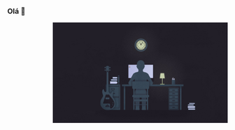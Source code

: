### Olá 👋

<img align="right" alt="Code Music" src="https://github.com/FernandoVendramin/FernandoVendramin/blob/main/imgs/code-music.jpg" width="400" height="230" />

<!--
**krdiorio/krdiorio** is a ✨ _special_ ✨ repository because its `README.md` (this file) appears on your GitHub profile.

Here are some ideas to get you started:

- 🔭 I’m currently working on ...
- 🌱 I’m currently learning ...
- 👯 I’m looking to collaborate on ...
- 🤔 I’m looking for help with ...
- 💬 Ask me about ...
- 📫 How to reach me: ...
- 😄 Pronouns: ...
- ⚡ Fun fact: ...

Seja bem vindo ao meu perfil GitHub 😄.

Meu nome é Klauss, sou apaixonado por **tecnologia** e **café** (☕) desde quando me entendo por gente. 

Sou desenvolvedor com foco em tecnologias Microsoft. 

Estou sempre em busca de conhecer novas tecnologias, e tento ao máximo acompanhar as novidades das linguagens, plataformar, framesworks em que estou trabalhando. 

- 🔭 Atualmente estou trabalhando em projetos em .NET e .NET CORE com foco em Backend
- 🌱 Estou aprendendo e me arriscando neste mundo Full S
- 👯 Estou procurando colaborar em...
- 🤔 Estou procurando ajuda com...
- 💬 Pergunte-me sobre ...
- 📫 Como chegar até mim: ...
- 😄 Pronomes: ...
- ⚡ Curiosidade: ...

```js
class Bio {
  name     = 'Klauss Diorio';
  title    = 'Especialista em Desenvolvimento .NET - MCP - Software Development Fundamentals';
  location = 'Vila Velha, ES - BR';
}
```

-->







